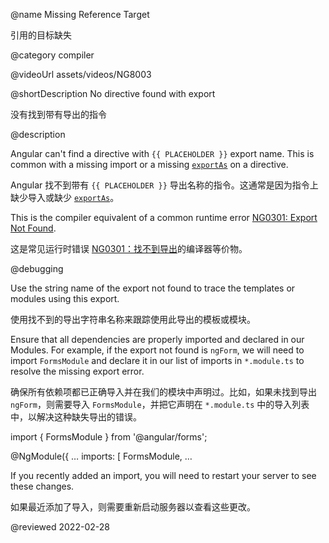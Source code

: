 @name Missing Reference Target

引用的目标缺失

@category compiler

@videoUrl assets/videos/NG8003

@shortDescription No directive found with export

没有找到带有导出的指令

@description

Angular can't find a directive with `{{ PLACEHOLDER }}` export name.
This is common with a missing import or a missing [`exportAs`](api/core/Directive#exportAs) on a directive.

Angular 找不到带有 `{{ PLACEHOLDER }}` 导出名称的指令。这通常是因为指令上缺少导入或缺少 [`exportAs`](api/core/Directive#exportAs)。

<div class="alert is-helpful">

This is the compiler equivalent of a common runtime error [NG0301: Export Not Found](errors/NG0301).

这是常见运行时错误 [NG0301：找不到导出](errors/NG0301)的编译器等价物。

</div>

@debugging

Use the string name of the export not found to trace the templates or modules using this export.

使用找不到的导出字符串名称来跟踪使用此导出的模板或模块。

Ensure that all dependencies are properly imported and declared in our Modules.
For example, if the export not found is `ngForm`, we will need to import `FormsModule` and declare it in our list of imports in `*.module.ts` to resolve the missing export error.

确保所有依赖项都已正确导入并在我们的模块中声明过。比如，如果未找到导出 `ngForm`，则需要导入 `FormsModule`，并把它声明在 `*.module.ts` 中的导入列表中，以解决这种缺失导出的错误。

<code-example format="typescript" language="typescript">

import { FormsModule } from '&commat;angular/forms';

&commat;NgModule({
  &hellip;
  imports: [
    FormsModule,
    &hellip;

</code-example>

If you recently added an import, you will need to restart your server to see these changes.

如果最近添加了导入，则需要重新启动服务器以查看这些更改。

<!-- links -->

<!-- external links -->

<!-- end links -->

@reviewed 2022-02-28
